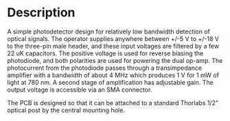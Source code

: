 # Description


A simple photodetector design for relatively low bandwidth detection of optical signals.  The operator supplies anywhere between +/-5 V to +/-18 V to the three-pin male header, and these input voltages are filtered by a few 22 uK capacitors.  The positive voltage is used for reverse biasing the photodiode, and both polarities are used for powering the dual op-amp.  The photocurrent from the photodiode passes through a transimpedance amplifier with a bandwidth of about 4 MHz which produces 1 V for 1 mW of light at 780 nm.  A second stage of amplification has adjustable gain.  The output voltage is accessible via an SMA connector.

The PCB is designed so that it can be attached to a standard Thorlabs 1/2" optical post by the central mounting hole.  
